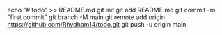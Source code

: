 echo "# todo" >> README.md
git init
git add README.md
git commit -m "first commit"
git branch -M main
git remote add origin https://github.com/Rhydham14/todo.git
git push -u origin main